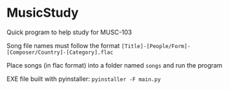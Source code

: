 # MusicStudy
Quick program to help study for MUSC-103

Song file names must follow the format `[Title]-[People/Form]-[Composer/Country]-[Category].flac`

Place songs (in flac format) into a folder named `songs` and run the program

EXE file built with pyinstaller: `pyinstaller -F main.py`

